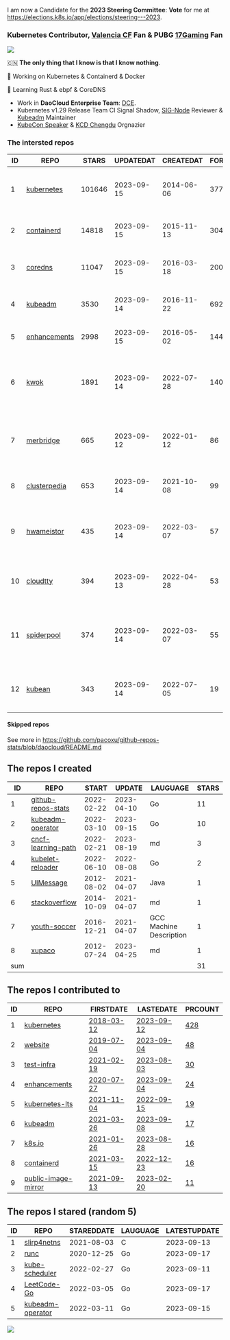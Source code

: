 I am now a Candidate for the **2023 Steering Committee**: **Vote** for me at https://elections.k8s.io/app/elections/steering---2023.

### Kubernetes Contributor, [Valencia CF](https://www.valenciacf.com/en) Fan & PUBG [17Gaming](https://liquipedia.net/pubg/17_Gaming) Fan

![](https://komarev.com/ghpvc/?username=pacoxu)
 
 🇨🇳 **The only thing that I know is that I know nothing**. 
 
 🔭 Working on Kubernetes & Containerd & Docker
 
 🌱 Learning Rust & ebpf & CoreDNS

- Work in **DaoCloud Enterprise Team**: [DCE](https://www.daocloud.io/dce_5.0).
- Kubernetes v1.29 Release Team CI Signal Shadow, [SIG-Node](https://github.com/kubernetes/community/blob/master/sig-node/README.md) Reviewer & [Kubeadm](https://github.com/kubernetes/kubeadm/) Maintainer
- [KubeCon Speaker](https://www.youtube.com/playlist?list=PLROmsd5kH8pBiN0Km1EepbzKoDiM5S6Ok) & [KCD Chengdu](https://community.cncf.io/kcd-chengdu/) Orgnazier

<!--START_SECTION:github_repos-->
### The intersted repos
| ID |                              REPO                               | STARS  | UPDATEDAT  | CREATEDAT  | FORKSCOUNT |                                  DESCRIPTIONS                                  |
|----|-----------------------------------------------------------------|--------|------------|------------|------------|--------------------------------------------------------------------------------|
|  1 | [kubernetes](https://github.com/kubernetes/kubernetes)          | 101646 | 2023-09-15 | 2014-06-06 |      37729 | Production-Grade Container Scheduling and Management                           |
|  2 | [containerd](https://github.com/containerd/containerd)          |  14818 | 2023-09-15 | 2015-11-13 |       3048 | An open and reliable container runtime                                         |
|  3 | [coredns](https://github.com/coredns/coredns)                   |  11047 | 2023-09-15 | 2016-03-18 |       2001 | CoreDNS is a DNS server that chains plugins                                    |
|  4 | [kubeadm](https://github.com/kubernetes/kubeadm)                |   3530 | 2023-09-14 | 2016-11-22 |        692 | Aggregator for issues filed against kubeadm                                    |
|  5 | [enhancements](https://github.com/kubernetes/enhancements)      |   2998 | 2023-09-15 | 2016-05-02 |       1446 | Enhancements tracking repo for Kubernetes                                      |
|  6 | [kwok](https://github.com/kubernetes-sigs/kwok)                 |   1891 | 2023-09-14 | 2022-07-28 |        140 | Kubernetes WithOut Kubelet -  Simulates thousands of Nodes and Clusters.       |
|  7 | [merbridge](https://github.com/merbridge/merbridge)             |    665 | 2023-09-12 | 2022-01-12 |         86 | Use eBPF to speed up your Service Mesh like crossing an Einstein-Rosen Bridge. |
|  8 | [clusterpedia](https://github.com/clusterpedia-io/clusterpedia) |    653 | 2023-09-14 | 2021-10-08 |         99 | The Encyclopedia of Kubernetes clusters                                        |
|  9 | [hwameistor](https://github.com/hwameistor/hwameistor)          |    435 | 2023-09-14 | 2022-03-07 |         57 | Hwameistor is an HA local storage system for cloud-native stateful workloads.  |
| 10 | [cloudtty](https://github.com/cloudtty/cloudtty)                |    394 | 2023-09-13 | 2022-04-28 |         53 | A Friendly Kubernetes CloudShell (Web Terminal) !                              |
| 11 | [spiderpool](https://github.com/spidernet-io/spiderpool)        |    374 | 2023-09-14 | 2022-03-07 |         55 | underlay network solution of cloud native, for bare metal, VM and public cloud |
| 12 | [kubean](https://github.com/kubean-io/kubean)                   |    343 | 2023-09-14 | 2022-07-05 |         19 |  :seedling: Kubernetes lifecycle management operator based on kubespray.       |



#### Skipped repos
<!--END_SECTION:github_repos-->
See more in https://github.com/pacoxu/github-repos-stats/blob/daocloud/README.md


<!--START_SECTION:my_github-->
## The repos I created
| ID  |                                REPO                                |   START    |   UPDATE   |        LAUGUAGE         | STARS |
|-----|--------------------------------------------------------------------|------------|------------|-------------------------|-------|
|   1 | [github-repos-stats](https://github.com/pacoxu/github-repos-stats) | 2022-02-22 | 2023-04-10 | Go                      |    11 |
|   2 | [kubeadm-operator](https://github.com/pacoxu/kubeadm-operator)     | 2022-03-10 | 2023-09-15 | Go                      |    10 |
|   3 | [cncf-learning-path](https://github.com/pacoxu/cncf-learning-path) | 2022-02-21 | 2023-08-19 | md                      |     3 |
|   4 | [kubelet-reloader](https://github.com/pacoxu/kubelet-reloader)     | 2022-06-10 | 2022-08-08 | Go                      |     2 |
|   5 | [UIMessage](https://github.com/pacoxu/UIMessage)                   | 2012-08-02 | 2021-04-07 | Java                    |     1 |
|   6 | [stackoverflow](https://github.com/pacoxu/stackoverflow)           | 2014-10-09 | 2021-04-07 | md                      |     1 |
|   7 | [youth-soccer](https://github.com/pacoxu/youth-soccer)             | 2016-12-21 | 2021-04-07 | GCC Machine Description |     1 |
|   8 | [xupaco](https://github.com/pacoxu/xupaco)                         | 2012-07-24 | 2023-04-25 | md                      |     1 |
| sum |                                                                    |            |            |                         |    31 |

## The repos I contributed to
| ID |                                  REPO                                  |                               FIRSTDATE                               |                               LASTEDATE                                |                                        PRCOUNT                                        |
|----|------------------------------------------------------------------------|-----------------------------------------------------------------------|------------------------------------------------------------------------|---------------------------------------------------------------------------------------|
|  1 | [kubernetes](https://github.com/kubernetes/kubernetes)                 | [2018-03-12](https://github.com/kubernetes/kubernetes/pull/61040)     | [2023-09-12](https://github.com/kubernetes/kubernetes/pull/120601)     | [428](https://github.com/kubernetes/kubernetes/pulls?q=is%3Apr+author%3Apacoxu)       |
|  2 | [website](https://github.com/kubernetes/website)                       | [2019-07-04](https://github.com/kubernetes/website/pull/15285)        | [2023-09-04](https://github.com/kubernetes/website/pull/42862)         | [48](https://github.com/kubernetes/website/pulls?q=is%3Apr+author%3Apacoxu)           |
|  3 | [test-infra](https://github.com/kubernetes/test-infra)                 | [2021-02-19](https://github.com/kubernetes/test-infra/pull/20909)     | [2023-08-03](https://github.com/kubernetes/test-infra/pull/30284)      | [30](https://github.com/kubernetes/test-infra/pulls?q=is%3Apr+author%3Apacoxu)        |
|  4 | [enhancements](https://github.com/kubernetes/enhancements)             | [2020-07-27](https://github.com/kubernetes/enhancements/pull/1907)    | [2023-09-04](https://github.com/kubernetes/enhancements/pull/4173)     | [24](https://github.com/kubernetes/enhancements/pulls?q=is%3Apr+author%3Apacoxu)      |
|  5 | [kubernetes-lts](https://github.com/klts-io/kubernetes-lts)            | [2021-11-04](https://github.com/klts-io/kubernetes-lts/pull/94)       | [2022-09-15](https://github.com/klts-io/kubernetes-lts/pull/174)       | [19](https://github.com/klts-io/kubernetes-lts/pulls?q=is%3Apr+author%3Apacoxu)       |
|  6 | [kubeadm](https://github.com/kubernetes/kubeadm)                       | [2021-03-26](https://github.com/kubernetes/kubeadm/pull/2421)         | [2023-09-08](https://github.com/kubernetes/kubeadm/pull/2929)          | [17](https://github.com/kubernetes/kubeadm/pulls?q=is%3Apr+author%3Apacoxu)           |
|  7 | [k8s.io](https://github.com/kubernetes/k8s.io)                         | [2021-01-26](https://github.com/kubernetes/k8s.io/pull/1577)          | [2023-08-28](https://github.com/kubernetes/k8s.io/pull/5764)           | [16](https://github.com/kubernetes/k8s.io/pulls?q=is%3Apr+author%3Apacoxu)            |
|  8 | [containerd](https://github.com/containerd/containerd)                 | [2021-03-15](https://github.com/containerd/containerd/pull/5200)      | [2022-12-23](https://github.com/containerd/containerd/pull/7863)       | [16](https://github.com/containerd/containerd/pulls?q=is%3Apr+author%3Apacoxu)        |
|  9 | [public-image-mirror](https://github.com/DaoCloud/public-image-mirror) | [2021-09-13](https://github.com/DaoCloud/public-image-mirror/pull/13) | [2023-02-20](https://github.com/DaoCloud/public-image-mirror/pull/296) | [11](https://github.com/DaoCloud/public-image-mirror/pulls?q=is%3Apr+author%3Apacoxu) |

## The repos I stared (random 5)
| ID |                               REPO                                | STAREDDATE | LAUGUAGE | LATESTUPDATE |
|----|-------------------------------------------------------------------|------------|----------|--------------|
|  1 | [slirp4netns](https://github.com/rootless-containers/slirp4netns) | 2021-08-03 | C        | 2023-09-13   |
|  2 | [runc](https://github.com/opencontainers/runc)                    | 2020-12-25 | Go       | 2023-09-17   |
|  3 | [kube-scheduler](https://github.com/kubernetes/kube-scheduler)    | 2022-02-27 | Go       | 2023-09-11   |
|  4 | [LeetCode-Go](https://github.com/halfrost/LeetCode-Go)            | 2022-03-05 | Go       | 2023-09-17   |
|  5 | [kubeadm-operator](https://github.com/pacoxu/kubeadm-operator)    | 2022-03-11 | Go       | 2023-09-15   |

<!--END_SECTION:my_github-->

<a href="https://pacoxu.wordpress.com/">
  <img align="left" src="https://github-readme-stats.vercel.app/api?username=pacoxu&show_icons=true" />
</a>


<!--  If a trivial fix such as a broken link, typo, or grammar mistake, review the entire document for other potential mistakes. Do not open multiple PRs for small fixes in the same document.
https://github.com/kubernetes/community/blob/master/contributors/guide/pull-requests.md#trivial-edits -->
